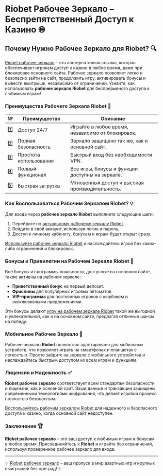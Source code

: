# Riobet Рабочее Зеркало – Беспрепятственный Доступ к Казино 🌐

## Почему Нужно Рабочее Зеркало для Riobet? 🔍

[Riobet рабочее зеркало](https://brandplay.link/7xBLTPyj) – это альтернативная ссылка, которая обеспечивает игрокам доступ к казино в любое время, даже при блокировке основного сайта. Рабочее зеркало позволяет легко и безопасно зайти на сайт, продолжить игру, активировать бонусы и вывести выигрыши, независимо от ограничений. Узнайте, как использовать **рабочее зеркало Riobet** для беспрерывного доступа к любимым играм!

### Преимущества Рабочего Зеркала Riobet 🎯

| № | Преимущество | Описание |
|---|--------------|----------|
| 1️⃣ | Доступ 24/7 | Играйте в любое время, независимо от блокировок. |
| 2️⃣ | Полная безопасность | Зеркало защищено так же, как и основной сайт. |
| 3️⃣ | Простота использования | Быстрый вход без необходимости VPN. |
| 4️⃣ | Полный функционал | Все игры, бонусы и функции доступны на зеркале. |
| 5️⃣ | Быстрая загрузка | Мгновенный доступ и высокая производительность. |

### Как Воспользоваться Рабочим Зеркалом Riobet? 💡

Для входа через **рабочее зеркало Riobet** выполните следующие шаги:

1. Перейдите по [актуальному рабочему зеркалу Riobet](https://brandplay.link/7xBLTPyj).
2. Войдите в свой аккаунт, используя логин и пароль.
3. Доступ к личному кабинету, бонусам и играм будет открыт сразу.

[Используйте рабочее зеркало Riobet](https://brandplay.link/7xBLTPyj) и наслаждайтесь игрой без каких-либо ограничений и блокировок.

### Бонусы и Привилегии на Рабочем Зеркале Riobet 🎁

Все бонусы и программы лояльности, доступные на основном сайте, также активны на рабочем зеркале:

- **Приветственный бонус** на первый депозит.
- **Фриспины** для популярных игровых автоматов.
- **VIP-программа** для постоянных игроков с кэшбэком и эксклюзивными предложениями.

Эти бонусы делают [игру на рабочем зеркале Riobet](https://brandplay.link/7xBLTPyj) такой же выгодной и увлекательной, как и на основном сайте, предлагая отличные шансы на победу.

### Мобильное Рабочее Зеркало 📱

Рабочее зеркало **Riobet** полностью адаптировано для мобильных устройств, что позволяет играть на смартфонах и планшетах с легкостью. Просто зайдите на зеркало с мобильного устройства и наслаждайтесь быстрым доступом ко всем играм и функциям.

### Лицензия и Надежность ✅

**Riobet рабочее зеркало** соответствует всем стандартам безопасности и лицензии, как и основной сайт. Ваши данные и транзакции защищены современными технологиями шифрования, что делает игровой процесс полностью безопасным.

[Воспользуйтесь рабочим зеркалом Riobet](https://brandplay.link/7xBLTPyj) для надежного и безопасного доступа к казино, когда основной сайт недоступен.

### Заключение 🏆

**Riobet рабочее зеркало** – это ваш доступ к любимым играм и бонусам в любое время. Присоединяйтесь к **Riobet** и играйте без ограничений, используя проверенное рабочее зеркало для входа.

---

✨ [Riobet рабочее зеркало](https://brandplay.link/7xBLTPyj) – ваш пропуск в мир азартных игр и крупных выигрышей без преград! ✨
